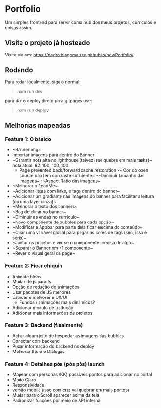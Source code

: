 # Portfolio

Um simples frontend para servir como hub dos meus projetos, currículos e coisas assim.

## Visite o projeto já hosteado

Visite ele em: <https://pedrothiagomaisse.github.io/newPortfolio/>

## Rodando

Para rodar localmente, siga o normal:
> npm run dev

para dar o deploy direto para gitpages use:
> npm run deploy

## Melhorias mapeadas

### Feature 1: O básico
- ~Banner img~
- Importar imagens para dentro do Banner
- ~Garantir nota alta no lighthouse (talvez isso quebre em mais tasks)~
    nota atual: 92, 100, 100, 100
    - Page prevented back/forward cache restoration
    -~ Cor do open source não tem contraste suficiente~
    -~Diminuir tamanho das imagens~
    -~Aspect Ratio das imagens~
- ~Melhorar o ReadMe~
- ~Adicionar listas com links, e tags dentro do banner~
- ~Adicionar um gradiante nas imagens do banner para facilitar a leitura (ou uma layer cinza)~
- ~Melhorar o texto dos banners~
- ~Bug de clicar no banner~
- ~Diminuir as ondas no curriculo~
- ~Novo componente de bubbles para cada opção~
- ~Modificar a Appbar para parte dela ficar emcima do conteúdo~
- ~Criar uma variável global para pegar as cores de tags (sim, isso é sério)~
- ~Juntar os projetos e ver se o componente precisa de algo~
- ~Separar o Banner em +1 componente~
- ~Rever o visual geral da page~

### Feature 2: Ficar chiquin
- Animate blobs
- Mudar de js para ts
- Opção de redução de animações
- Usar pacotes de JS menores
- Estudar e melhorar a UX/UI
    - Fundos / animações mais dinâmicos?
- Adicionar modulo de tradução
- Adicionar mais informações de projetos

### Feature 3: Backend (finalmente)
- Achar algum jeito de hospedar as imagens das bubbles
- Conectar com backend
- Puxar informação do backend no deploy
- Melhorar Store e Diálogos

### Feature 4: Detalhes pós (pós pós) launch 
- Mapear com personas (KK) possíveis pontos para adicionar no portal
- Modo Claro
- Responsividade
- versão mobile (isso com crtz vai quebrar em mais pontos)
- Mudar para o Scroll aparecer acima da tela
- Padronizar funções por meio de API interna